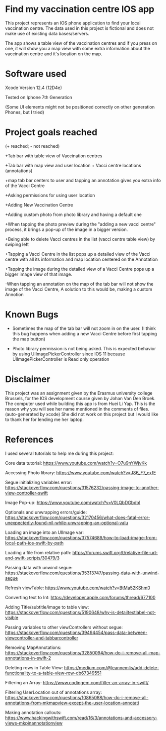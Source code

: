 # Find my vaccination centre IOS app

This project represents an IOS phone application to find your local vaccination centre. The data used in this project is fictional and does not make use of existing data bases/servers.

The app shows a table view of the vaccination centres and if you press on one, it will show you a map view with some extra information about the vaccination centre and it's location on the map.

# Software used

Xcode Version 12.4 (12D4e)

Tested on Iphone 7th Generation

(Some UI elements might not be positioned correctly on other generation Phones, but I tried)

# Project goals reached
(+ reached; - not reached)

+Tab bar with table view of Vaccination centres

+Tab bar with map view and user location + Vacci centre locations (annotations)

+map tab bar centers to user and tapping an annotation gives you extra info of the Vacci Centre

+Asking permissions for using user location

+Adding New Vaccination Centre

+Adding custom photo from photo library and having a default one

+When tapping the photo preview during the "adding a new vacci centre" process, it brings a pop-up of the image in a bigger version.

+Being able to delete Vacci centres in the list (vacci centre table view) by swiping left

+Tapping a Vacci Centre in the list pops up a detailed view of the Vacci centre with all its information and map location centered on the Annotation

+Tapping the image during the detailed view of a Vacci Centre pops up a bigger image view of that image.

-When tapping an annotation on the map of the tab bar will not show the image of the Vacci Centre, A solution to this would be, making a custom Annotion

# Known Bugs

* Sometimes the map of the tab bar will not zoom in on the user. (I think this bug happens when adding a new Vacci Centre before first tapping the map button)

* Photo library permission is not being asked. This is expected behavior by using UIImagePickerController since IOS 11 because UIImagePickerController is Read only operation

# Disclaimer

This project was an assignment given by the Erasmus university college Brussels, for the IOS development course given by Johan Van Den Broek. The computer used while building this app is from Huei Li Yap. This is the reason why you will see her name mentioned in the comments of files. (auto-generated by xcode) She did not work on this project but I would like to thank her for lending me her laptop.

# References
I used several tutorials to help me during this project:

Core data tutorial: https://www.youtube.com/watch?v=O7u9nYWjvKk

Accessing Photo library: https://www.youtube.com/watch?v=J86_F7_exfE

Segue initializing variables error: https://stackoverflow.com/questions/31576232/passing-image-to-another-view-controller-swift

Image Pop-up: https://www.youtube.com/watch?v=V0LQbDGbdbI

Optionals and unwrapping errors/guide: https://stackoverflow.com/questions/32170456/what-does-fatal-error-unexpectedly-found-nil-while-unwrapping-an-optional-valu

Loading an image into an UIImage var: https://stackoverflow.com/questions/37574689/how-to-load-image-from-local-path-ios-swift-by-path

Loading a file from relative path: https://forums.swift.org/t/relative-file-url-and-swift-scripts/30479/3

Passing data with unwind segue: https://stackoverflow.com/questions/35313747/passing-data-with-unwind-segue

Refresh viewTable: https://www.youtube.com/watch?v=BtMa52KShm0

Converting text to Int: https://developer.apple.com/forums/thread/677100

Adding Title/subtitle/image to table view: https://stackoverflow.com/questions/5190648/why-is-detailtextlabel-not-visible

Passing variables to other viewControllers without segue: https://stackoverflow.com/questions/39494454/pass-data-between-viewcontroller-and-tabbarcontroller

Removing MapAnnotations: https://stackoverflow.com/questions/32850094/how-do-i-remove-all-map-annotations-in-swift-2

Deleting rows in Table View: https://medium.com/@leannemlis/add-delete-functionality-to-a-table-view-row-db67349551

Filtering an Array: https://www.codingem.com/filter-an-array-in-swift/

Filtering UserLocation out of annotations array: https://stackoverflow.com/questions/10865088/how-do-i-remove-all-annotations-from-mkmapview-except-the-user-location-annotati

Making annotation callouts: https://www.hackingwithswift.com/read/16/3/annotations-and-accessory-views-mkpinannotationview
